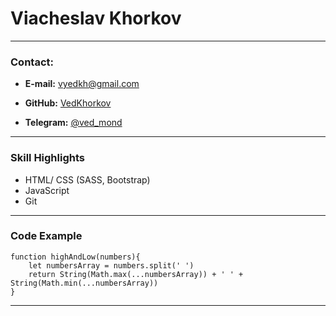 # Viacheslav Khorkov
---
### Contact:

* **E-mail:** vyedkh@gmail.com

* **GitHub:** [VedKhorkov](https://github.com/VedKhorkov)

* **Telegram:** [@ved_mond](https://t.me/ved_mond)
---
### Skill Highlights

* HTML/ CSS (SASS, Bootstrap)
* JavaScript
* Git
---
### Code Example
```
function highAndLow(numbers){
    let numbersArray = numbers.split(' ')
    return String(Math.max(...numbersArray)) + ' ' + String(Math.min(...numbersArray))
}
```
----